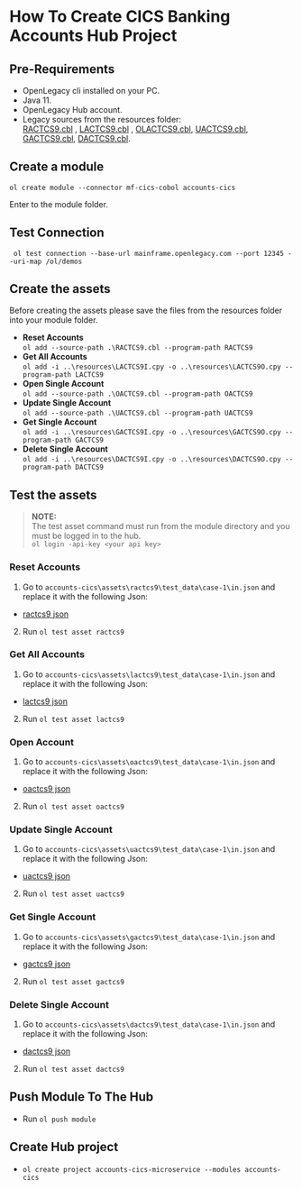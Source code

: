 # How To Create CICS Banking Accounts Hub Project

## Pre-Requirements

- OpenLegacy cli installed on your PC.
- Java 11.
- OpenLegacy Hub account.
- Legacy sources from the resources folder:  
  [RACTCS9.cbl](./resources/RACTCS9.cbl) , [LACTCS9.cbl](./resources/LACTCS9.cbl) , [OLACTCS9.cbl](./resources/OACTCS9.cbl), [UACTCS9.cbl](./resources/UACTCS9.cbl), [GACTCS9.cbl](./resources/GACTCS9.cbl), [DACTCS9.cbl](./resources/DACTCS9.cbl).

## Create a module

`ol create module --connector mf-cics-cobol accounts-cics`

Enter to the module folder.

## Test Connection

` ol test connection --base-url mainframe.openlegacy.com --port 12345 --uri-map /ol/demos`

## Create the assets

Before creating the assets please save the files from the resources folder into your module folder.

- **Reset Accounts**  
  `ol add --source-path .\RACTCS9.cbl --program-path RACTCS9`
- **Get All Accounts**  
  `ol add -i ..\resources\LACTCS9I.cpy -o ..\resources\LACTCS9O.cpy --program-path LACTCS9`
- **Open Single Account**  
  `ol add --source-path .\OACTCS9.cbl --program-path OACTCS9`
- **Update Single Account**  
  `ol add --source-path .\UACTCS9.cbl --program-path UACTCS9`
- **Get Single Account**  
  `ol add -i ..\resources\GACTCS9I.cpy -o ..\resources\GACTCS9O.cpy --program-path GACTCS9`
- **Delete Single Account**  
  `ol add -i ..\resources\DACTCS9I.cpy -o ..\resources\DACTCS9O.cpy --program-path DACTCS9`

## Test the assets

> **NOTE:**  
> The test asset command must run from the module directory and you must be logged in to the hub.  
> `ol login -api-key <your api key>`

### Reset Accounts

1.  Go to `accounts-cics\assets\ractcs9\test_data\case-1\in.json` and replace it with the following Json:

- [ractcs9 json](https://github.com/openlegacy/openlegacy-public-hub-demos/blob/master/mainframe-cics/banking/resources/test-json/ractcs9.json)

2.  Run `ol test asset ractcs9`

### Get All Accounts

1.  Go to `accounts-cics\assets\lactcs9\test_data\case-1\in.json` and replace it with the following Json:

- [lactcs9 json](https://github.com/openlegacy/openlegacy-public-hub-demos/blob/master/mainframe-cics/banking/resources/test-json/lactcs9.json)

2. Run `ol test asset lactcs9`

### Open Account

1.  Go to `accounts-cics\assets\oactcs9\test_data\case-1\in.json` and replace it with the following Json:

- [oactcs9 json](https://github.com/openlegacy/openlegacy-public-hub-demos/blob/master/mainframe-cics/banking/resources/test-json/oactcs9.json)

2.  Run `ol test asset oactcs9`

### Update Single Account

1.  Go to `accounts-cics\assets\uactcs9\test_data\case-1\in.json` and replace it with the following Json:

- [uactcs9 json](https://github.com/openlegacy/openlegacy-public-hub-demos/blob/master/mainframe-cics/banking/resources/test-json/uactcs9.json)

2.  Run `ol test asset uactcs9`

### Get Single Account

1.  Go to `accounts-cics\assets\gactcs9\test_data\case-1\in.json` and replace it with the following Json:

- [gactcs9 json](https://github.com/openlegacy/openlegacy-public-hub-demos/blob/master/mainframe-cics/banking/resources/test-json/gactcs9.json)

2.  Run `ol test asset gactcs9`

### Delete Single Account

1.  Go to `accounts-cics\assets\dactcs9\test_data\case-1\in.json` and replace it with the following Json:

- [dactcs9 json](https://github.com/openlegacy/openlegacy-public-hub-demos/blob/master/mainframe-cics/banking/resources/test-json/dactcs9.json)

2.  Run `ol test asset dactcs9`

## Push Module To The Hub

- Run `ol push module`

## Create Hub project

- `ol create project accounts-cics-microservice --modules accounts-cics`